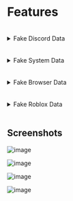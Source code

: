 # Features
<br>
<details>
    <summary>Fake Discord Data</summary>
    <ul>
        
    - The id matches with the token
        
    - Generate a email random
        
    - Generate a legitimate username
        
    - Randomly select rare and common badges 
        
    - Generate a random phone (Only US for now)
        
    - Randomly bool True or false (2FA)
        
    - Generate a random IPv4

    - Latitude and longitude 

    - Random badges
        
</details>
<br>

<br>
<details>
    <summary>Fake System Data</summary>
    <ul>
        
    - Generate a random OS 
        
    - Generate a random mac 
        
    - Generate a random amount of ram
        
    - Generates a random amount of disk storage
        
    - Generate a random hwid
        
</details>
<br>
<br>
<details>
    <summary>Fake Browser Data</summary>
    <ul>
        
    - Randomly select a browser
        
    - Shows a random number of cookies
        
    - Shows a random number of passwords
        
    - Generate a fake credit/debit card (Visa, Mastercard, Discovery)
      
</details>
<br>

<br>
<details>
    <summary>Fake Roblox Data</summary>
    <ul>
        
    - Generate a legitimate username
        
    - Generate a legitimate password
        
    - Shows a random amount of robux 
        
    - Show a random amount of friends
        
    - Fake cookie
        
</details>
<br>

## Screenshots

![image](https://user-images.githubusercontent.com/72712659/214571076-9b29a2bf-0e03-40e2-b519-f2a5e27dbb5c.png)

![image](https://user-images.githubusercontent.com/72712659/214571124-f06eb1a8-8d6d-4e95-b01f-f27a4e714a5e.png)

![image](https://user-images.githubusercontent.com/72712659/214571185-23c5407d-2c75-40e9-a819-0b45af29760e.png)

![image](https://user-images.githubusercontent.com/72712659/214571245-ee610c1d-38ad-4a69-b04c-d9db9051c6df.png)
